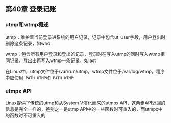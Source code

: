 ## 第40章 登录记账

### utmp和wtmp概述

utmp：维护着当前登录进系统的用户记录，记录中包含ut_user字段，用户登出时删除这条记录，如who

wtmp：包含所有用户登录和登出的记录，登录时在写入utmp的同时写入wtmp相同记录，登出出再写入wtmp一条记录，如last

在Linux中，utmp文件位于/var/run/utmp，wtmp文件位于/var/log/wtmp，程序中应使用`_PATH_UTMP`和`_PATH_WTMP`

### utmpx API

Linux提供了传统的utmp和从System V演化而来的utmpx API，这两组API返回的信息是完全一样的，差别之一是utmp API中的一些函数时可重入的，而utmpx中的函数时不可重入的

